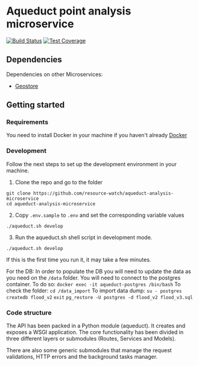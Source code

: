 # Aqueduct point analysis microservice

[![Build Status](https://travis-ci.com/resource-watch/aqueduct-analysis-microservice.svg?branch=dev)](https://travis-ci.com/resource-watch/aqueduct-analysis-microservice)
[![Test Coverage](https://api.codeclimate.com/v1/badges/412dbad07a559dbd4105/test_coverage)](https://codeclimate.com/github/resource-watch/aqueduct-analysis-microservice/test_coverage)

## Dependencies

Dependencies on other Microservices:

- [Geostore](https://github.com/gfw-api/gfw-geostore-api)

## Getting started

### Requirements

You need to install Docker in your machine if you haven't already [Docker](https://www.docker.com/)

### Development

Follow the next steps to set up the development environment in your machine.

1. Clone the repo and go to the folder

```ssh
git clone https://github.com/resource-watch/aqueduct-analysis-microservice
cd aqueduct-analysis-microservice
```


2. Copy `.env.sample` to `.env` and set the corresponding variable values

```ssh
./aqueduct.sh develop
```

3. Run the aqueduct.sh shell script in development mode.

```ssh
./aqueduct.sh develop
```

If this is the first time you run it, it may take a few minutes.

For the DB:
In order to populate the DB you will need to update the data as you need on the `/data`  folder. 
You will need to connect to the postgres container. To do so:
`docker exec -it aqueduct-postgres /bin/bash`
To check the folder: `cd /data_import`
To import data dump:
`su - postgres`
`createdb flood_v2`
`exit`
`pg_restore -U postgres -d flood_v2 flood_v3.sql`

### Code structure

The API has been packed in a Python module (aqueduct). It creates and exposes a WSGI application. The core functionality
has been divided in three different layers or submodules (Routes, Services and Models).

There are also some generic submodules that manage the request validations, HTTP errors and the background tasks manager.
